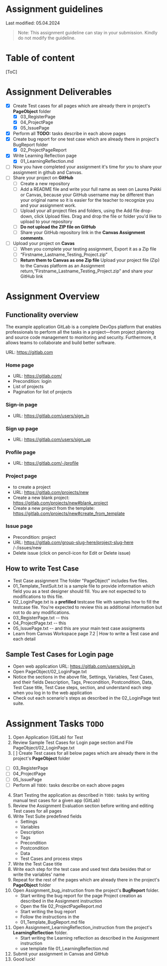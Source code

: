 # Assignment guidelines

Last modified: 05.04.2024

> Note: This assignment guideline can stay in your submission. Kindly do not modify the guideline.

# Table of content

[ToC]

# Assignment Deliverables

- [x] Create Test cases for all pages which are already there in project's **PageObject** folder
  - [x] 03_RegisterPage
  - [x] 04_ProjectPage
  - [x] 05_IssuePage
- [x] Perform all **TODO:** tasks describe in each above pages
- [x] Create bug report for one test case which are already there in project's BugReport folder
  - [x] 02_ProjectPageReport
- [x] Write Learning Reflection page
  - [x] 01_LearningReflection.md
- [ ] Now you have completed your assignment it's time for you to share your assignment in github and Canvas.
- [ ] Share your project on **GitHub**
  - [ ] Create a new repository
  - [ ] Add a README file and write your full name as seen on Laurea Pakki or Canvas, because your GitHub username may be different than your original name so it is easier for the teacher to recognize you and your assignment work.
  - [ ] Upload your all project files and folders, using the Add file drop-down, click Upload files. Drag and drop the file or folder you'd like to upload to your repository
  - [ ] **Do not upload the ZIP file on GitHub**
  - [ ] Share your GitHub repository link in the **Canvas Assignment comments**.
- [ ] Upload your project on **Cavas**
  - [ ] When you complete your testing assignment, Export it as a Zip file
  - [ ] “Firstname_Lastname_Testing_Project.zip”
  - [ ] **Return them to Canvas as one Zip file** Upload your project file (Zip) to the Canvas platform as an Assignment return,“Firstname_Lastname_Testing_Project.zip” and share your GitHub link

# Assignment Overview

## Functionality overview

The example application GitLab is a complete DevOps platform that enables professionals to perform all the tasks in a project—from project planning and source code management to monitoring and security. Furthermore, it allows teams to collaborate and build better software.

URL: https://gitlab.com

### Home page

- URL: https://gitlab.com/
- Precondition: login
- List of projects
- Pagination for list of projects

### Sign-in page

- URL: https://gitlab.com/users/sign_in

### Sign up page

- URL: https://gitlab.com/users/sign_up

### Profile page

- URL: https://gitlab.com/-/profile

### Project page

- to create a project
- URL: https://gitlab.com/projects/new
- Create a new blank project: https://gitlab.com/projects/new#blank_project
- Create a new project from the template: https://gitlab.com/projects/new#create_from_template

### Issue page

- Precondition: project
- URL: https://gitlab.com/group-slug-here/project-slug-here /-/issues/new
- Delete issue (click on pencil-icon for Edit or Delete issue)

## How to write Test Case

- Test Case assignment The folder "PageObject" includes five files.
- 01_Template_TestSuit.txt is a sample file to provide information which field you as a test designer should fill. You are not expected to to modifications to this file.
- 02_LoginPage.txt is a **prefilled** testcase file with samples how to fill the testcase file. You're expected to review this as additional information but not to do any modifications.
- 03_RegisterPage.txt -- this
- 04_ProjectPage.txt -- this
- 05_IssuePage.txt -- and this are your main test case assigments
- Learn from Canvas Workspace page 7.2 | How to write a Test case and each detail

## Sample Test Cases for Login page

- Open web application URL: https://gitlab.com/users/sign_in
- Open PageObject/02_LoginPage.txt
- Notice the sections in the above file, Settings, Variables, Test Cases, and their fields Description, Tags, Precondition, Postcondition, Data, Test Case title, Test Case steps, section, and understand each step when you log in to the web application
- Check out each scenario's steps as described in the 02_LoginPage test suite.

# Assignment Tasks `TODO`

1. Open Application (GitLab) for Test
2. Review Sample Test Cases for Login page section and File PageObject/02_LoginPage.txt
3. [ ] Create Test cases for all below pages which are already there in the project's **PageObject** folder

- [ ] 03_RegisterPage
- [ ] 04_ProjectPage
- [ ] 05_IssuePage
- [ ] Perform all `TODO:` tasks describe on each above pages

4. Start Testing the application as described in `TODO:` tasks by writing manual test cases for a given app (GitLab)
5. Review the Assignment Evaluation section before writing and editing Test cases for all pages
6. Write Test Suite predefined fields
   - Settings
   - Variables
   - Description
   - Tags
   - Precondition
   - Postcondition
   - Data
   - Test Cases and process steps
7. Write the Test Case title
8. Write each step for the test case and used test data besides that or write the variables' name
9. Repeat for the rest of the pages which are already there in the project's **PageObject** folder
10. Open Assignment_bug_instruction from the project's **BugReport** folder.
    - Start writing the bug report for the page Project creation as described in the Assignment instruction
    - Open the file 02_ProjectPageReport.md
    - Start writing the bug report
    - Follow the instructions in the
    - 01_Template_BugReport.md file
11. Open Assignment_LearningReflection_instruction from the project's **LearningReflection** folder.
    - Start writing the Learning reflection as described in the Assignment instruction
    - use template file 01_LearningReflection.md
12. Submit your assignment in Canvas and GitHub
13. Good luck!
